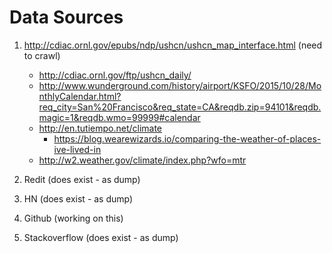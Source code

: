 # Data Sources

1. http://cdiac.ornl.gov/epubs/ndp/ushcn/ushcn_map_interface.html (need to crawl)
    - http://cdiac.ornl.gov/ftp/ushcn_daily/
    - http://www.wunderground.com/history/airport/KSFO/2015/10/28/MonthlyCalendar.html?req_city=San%20Francisco&req_state=CA&reqdb.zip=94101&reqdb.magic=1&reqdb.wmo=99999#calendar
    - http://en.tutiempo.net/climate
        - https://blog.wearewizards.io/comparing-the-weather-of-places-ive-lived-in
    - http://w2.weather.gov/climate/index.php?wfo=mtr
    
1. Redit (does exist - as dump)
1. HN (does exist - as dump)
1. Github (working on this)
1. Stackoverflow (does exist - as dump)
